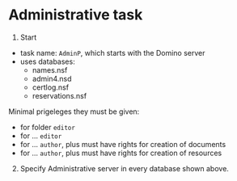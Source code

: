 # Administrative task

1. Start
- task name: ```AdminP```, which starts with the Domino server
- uses databases:
  - names.nsf
  - admin4.nsd
  - certlog.nsf
  - reservations.nsf

Minimal prigeleges they must be given:
- for folder ```editor```
- for ... ```editor```
- for ... ```author```, plus must have rights for creation of documents
- for ... ```author```, plus must have rights for creation of resources

2. Specify Administrative server in every database shown above.
